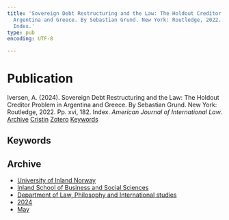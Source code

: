 ```yaml
---
title: 'Sovereign Debt Restructuring and the Law: The Holdout Creditor Problem in
  Argentina and Greece. By Sebastian Grund. New York: Routledge, 2022. Pp. xvi, 182.
  Index.'
type: pub
encoding: UTF-8

---
```

<h1>Publication</h1>
<article id="csl-bib-container-V39YIGNG" class="csl-bib-container">
  <div class="csl-bib-body"> <div class="csl-entry">Iversen, A. (2024). Sovereign Debt Restructuring and the Law: The Holdout Creditor Problem in Argentina and Greece. By Sebastian Grund. New York: Routledge, 2022. Pp. xvi, 182. Index. <i>American Journal of International Law</i>.</div> </div>
  <div class="csl-bib-buttons">
    <a href="#taxonomy-article-V39YIGNG" alt="archive" class="csl-bib-button">Archive</a>
    <a href="https://app.cristin.no/results/show.jsf?id=2266954" alt="Cristin" class="csl-bib-button">Cristin</a>
    <a href="http://zotero.org/groups/5881554/items/V39YIGNG" alt="Zotero" class="csl-bib-button">Zotero</a>
    <a href="#keywords-article-V39YIGNG" alt="keywords" class="csl-bib-button">Keywords</a>
  </div>
  <div id="csl-bib-meta-container-V39YIGNG"></div>
</article>
<div id="csl-bib-meta-V39YIGNG" class="csl-bib-meta">
  <article id="keywords-article-V39YIGNG" class="keywords-article">
    <h1>Keywords</h1>
    
  </article>
  <article id="taxonomy-article-V39YIGNG" class="taxonomy-article">
    <h1>Archive</h1>
    <ul>
      <li><a href="{{< params subfolder >}}en/archive/?key=3DCRN523">University of Inland Norway</a></li>
      <li><a href="{{< params subfolder >}}en/archive/?key=DU8Q9LN9">Inland School of Business and Social Sciences</a></li>
      <li><a href="{{< params subfolder >}}en/archive/?key=ITYAG68H">Department of Law, Philosophy and International studies</a></li>
      <li><a href="{{< params subfolder >}}en/archive/?key=KVIAK4ZQ">2024</a></li>
      <li><a href="{{< params subfolder >}}en/archive/?key=KILB6D54">May</a></li>
    </ul>
  </article>
</div>
